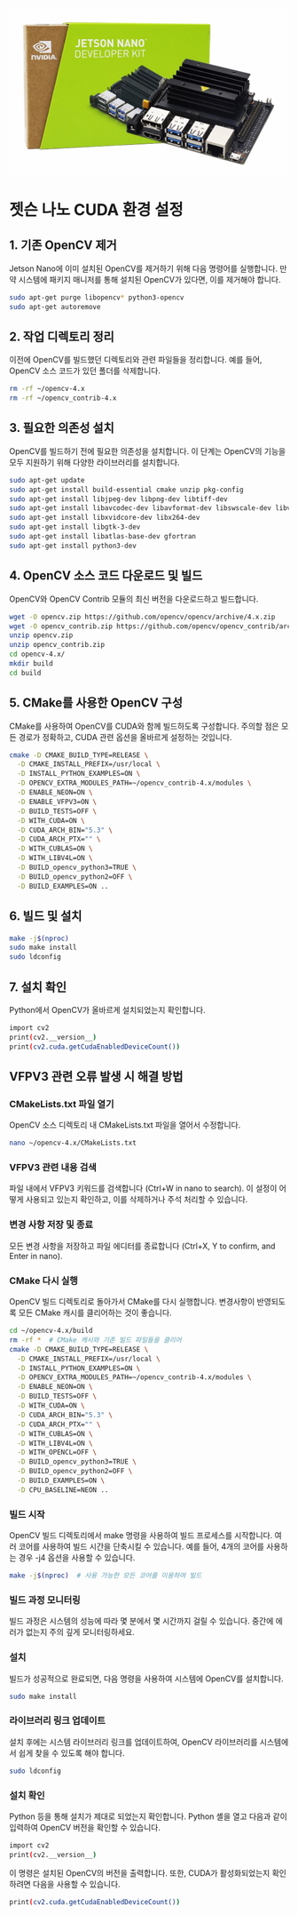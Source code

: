 ![Project Logo](doc/jetson_nano_0.jpg)

# 젯슨 나노 CUDA 환경 설정

## 1. 기존 OpenCV 제거
Jetson Nano에 이미 설치된 OpenCV를 제거하기 위해 다음 명령어를 실행합니다. 만약 시스템에 패키지 매니저를 통해 설치된 OpenCV가 있다면, 이를 제거해야 합니다.

```bash
sudo apt-get purge libopencv* python3-opencv
sudo apt-get autoremove
```

## 2. 작업 디렉토리 정리
이전에 OpenCV를 빌드했던 디렉토리와 관련 파일들을 정리합니다. 예를 들어, OpenCV 소스 코드가 있던 폴더를 삭제합니다.

```bash
rm -rf ~/opencv-4.x
rm -rf ~/opencv_contrib-4.x
```

## 3. 필요한 의존성 설치
OpenCV를 빌드하기 전에 필요한 의존성을 설치합니다. 이 단계는 OpenCV의 기능을 모두 지원하기 위해 다양한 라이브러리를 설치합니다.

```bash
sudo apt-get update
sudo apt-get install build-essential cmake unzip pkg-config
sudo apt-get install libjpeg-dev libpng-dev libtiff-dev
sudo apt-get install libavcodec-dev libavformat-dev libswscale-dev libv4l-dev
sudo apt-get install libxvidcore-dev libx264-dev
sudo apt-get install libgtk-3-dev
sudo apt-get install libatlas-base-dev gfortran
sudo apt-get install python3-dev
```

## 4. OpenCV 소스 코드 다운로드 및 빌드
OpenCV와 OpenCV Contrib 모듈의 최신 버전을 다운로드하고 빌드합니다.

```bash
wget -O opencv.zip https://github.com/opencv/opencv/archive/4.x.zip
wget -O opencv_contrib.zip https://github.com/opencv/opencv_contrib/archive/4.x.zip
unzip opencv.zip
unzip opencv_contrib.zip
cd opencv-4.x/
mkdir build
cd build
```

## 5. CMake를 사용한 OpenCV 구성
CMake를 사용하여 OpenCV를 CUDA와 함께 빌드하도록 구성합니다. 주의할 점은 모든 경로가 정확하고, CUDA 관련 옵션을 올바르게 설정하는 것입니다.

```bash
cmake -D CMAKE_BUILD_TYPE=RELEASE \
  -D CMAKE_INSTALL_PREFIX=/usr/local \
  -D INSTALL_PYTHON_EXAMPLES=ON \
  -D OPENCV_EXTRA_MODULES_PATH=~/opencv_contrib-4.x/modules \
  -D ENABLE_NEON=ON \
  -D ENABLE_VFPV3=ON \
  -D BUILD_TESTS=OFF \
  -D WITH_CUDA=ON \
  -D CUDA_ARCH_BIN="5.3" \
  -D CUDA_ARCH_PTX="" \
  -D WITH_CUBLAS=ON \
  -D WITH_LIBV4L=ON \
  -D BUILD_opencv_python3=TRUE \
  -D BUILD_opencv_python2=OFF \
  -D BUILD_EXAMPLES=ON ..
```
## 6. 빌드 및 설치

```bash
make -j$(nproc)
sudo make install
sudo ldconfig
```

## 7. 설치 확인
Python에서 OpenCV가 올바르게 설치되었는지 확인합니다.

```bash
import cv2
print(cv2.__version__)
print(cv2.cuda.getCudaEnabledDeviceCount())
```

## VFPV3 관련 오류 발생 시 해결 방법

### CMakeLists.txt 파일 열기
OpenCV 소스 디렉토리 내 CMakeLists.txt 파일을 열어서 수정합니다.

```bash
nano ~/opencv-4.x/CMakeLists.txt
```

### VFPV3 관련 내용 검색
파일 내에서 VFPV3 키워드를 검색합니다 (Ctrl+W in nano to search). 이 설정이 어떻게 사용되고 있는지 확인하고, 이를 삭제하거나 주석 처리할 수 있습니다.

### 변경 사항 저장 및 종료
모든 변경 사항을 저장하고 파일 에디터를 종료합니다 (Ctrl+X, Y to confirm, and Enter in nano).

### CMake 다시 실행
OpenCV 빌드 디렉토리로 돌아가서 CMake를 다시 실행합니다. 변경사항이 반영되도록 모든 CMake 캐시를 클리어하는 것이 좋습니다.

```bash
cd ~/opencv-4.x/build
rm -rf *  # CMake 캐시와 기존 빌드 파일들을 클리어
cmake -D CMAKE_BUILD_TYPE=RELEASE \
  -D CMAKE_INSTALL_PREFIX=/usr/local \
  -D INSTALL_PYTHON_EXAMPLES=ON \
  -D OPENCV_EXTRA_MODULES_PATH=~/opencv_contrib-4.x/modules \
  -D ENABLE_NEON=ON \
  -D BUILD_TESTS=OFF \
  -D WITH_CUDA=ON \
  -D CUDA_ARCH_BIN="5.3" \
  -D CUDA_ARCH_PTX="" \
  -D WITH_CUBLAS=ON \
  -D WITH_LIBV4L=ON \
  -D WITH_OPENCL=OFF \
  -D BUILD_opencv_python3=TRUE \
  -D BUILD_opencv_python2=OFF \
  -D BUILD_EXAMPLES=ON \
  -D CPU_BASELINE=NEON ..
```

### 빌드 시작
OpenCV 빌드 디렉토리에서 make 명령을 사용하여 빌드 프로세스를 시작합니다. 여러 코어를 사용하여 빌드 시간을 단축시킬 수 있습니다. 예를 들어, 4개의 코어를 사용하는 경우 -j4 옵션을 사용할 수 있습니다.

```bash
make -j$(nproc)  # 사용 가능한 모든 코어를 이용하여 빌드
```

### 빌드 과정 모니터링
빌드 과정은 시스템의 성능에 따라 몇 분에서 몇 시간까지 걸릴 수 있습니다. 중간에 에러가 없는지 주의 깊게 모니터링하세요.

### 설치
빌드가 성공적으로 완료되면, 다음 명령을 사용하여 시스템에 OpenCV를 설치합니다.

```bash
sudo make install
```

### 라이브러리 링크 업데이트
설치 후에는 시스템 라이브러리 링크를 업데이트하여, OpenCV 라이브러리를 시스템에서 쉽게 찾을 수 있도록 해야 합니다.

```bash
sudo ldconfig
```

### 설치 확인
Python 등을 통해 설치가 제대로 되었는지 확인합니다. Python 셸을 열고 다음과 같이 입력하여 OpenCV 버전을 확인할 수 있습니다.

```bash
import cv2
print(cv2.__version__)
```

이 명령은 설치된 OpenCV의 버전을 출력합니다. 또한, CUDA가 활성화되었는지 확인하려면 다음을 사용할 수 있습니다.

```bash
print(cv2.cuda.getCudaEnabledDeviceCount())
```


